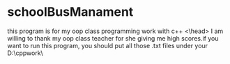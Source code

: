 # schoolBusManament
<head> this program is for my oop class programming work with c++ <\head>
<body> I am willing to thank my oop class teacher for she giving me high scores.if you want to run this program, you should put all those .txt files under your D:\cppwork\ <body>

